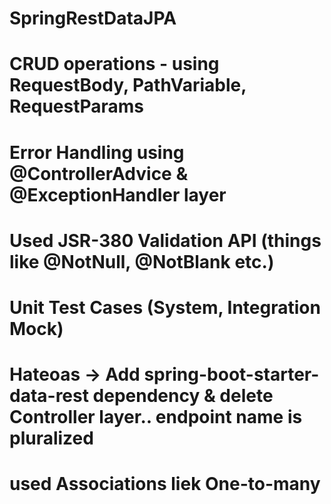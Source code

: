 # SpringRestDataJPA

# CRUD operations - using RequestBody, PathVariable, RequestParams
# Error Handling using @ControllerAdvice & @ExceptionHandler layer
# Used JSR-380 Validation API (things like @NotNull, @NotBlank etc.)
# Unit Test Cases (System, Integration Mock)
# Hateoas -> Add spring-boot-starter-data-rest dependency & delete Controller layer.. endpoint name is pluralized
# used Associations liek One-to-many
